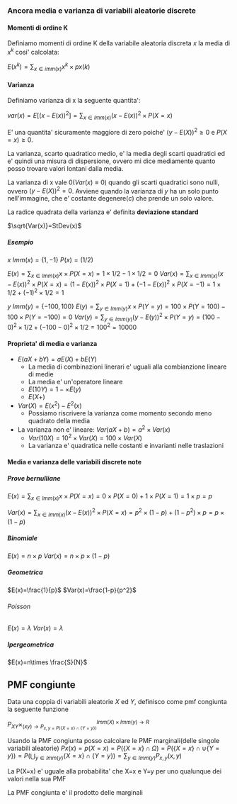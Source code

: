 ### Ancora media e varianza di variabili aleatorie discrete
#### Momenti di ordine K
Definiamo momenti di ordine K della variabile aleatoria discreta $x$ la media di $x^k$ cosi' calcolata:

$E(x^k)=\displaystyle \sum_{x \in imm(x)} x^k\times px(k)$
#### Varianza
Definiamo varianza di x la seguente quantita':

$var(x)=E[(x-E(x))^2]=\displaystyle \sum_{x \in Imm(x)}(x-E(x))^2 \times P(X=x)$

E' una quantita' sicuramente maggiore di zero poiche' $(y-E(X))^2\ge0$ e $P(X=x)\ge0$.

La varianza, scarto quadratico medio, e' la media degli scarti quadratici ed e' quindi una misura di dispersione, ovvero mi dice mediamente quanto posso trovare valori lontani dalla media.

La varianza di x vale 0($Var(x)\equiv 0$) quando gli scarti quadratici sono nulli, ovvero $(y-E(X))^2=0$. Avviene quando la varianza di $y$ ha un solo punto nell'immagine, che e' costante degenere($c$) che prende un solo valore.

La radice quadrata della varianza e' definita **deviazione standard**

$\sqrt{Var(x)}=StDev(x)$

##### Esempio
$x$
$Imm(x)=\{1,-1\}$
$P(x)=(1/2)$

$E(x)=\displaystyle \sum_{x \in Imm(x)}x \times P(X=x)=1 \times 1/2-1 \times1/2=0$
$Var(x)=\displaystyle \sum_{x \in Imm(x)}(x-E(x))^2 \times P(X=x)=(1-E(x))^2\times P(X=1)+(-1-E(x))^2\times P(X=-1)=1\times 1/2 +(-1)^2\times 1/2=1$

$y$
$Imm(y)=\{-100,100\}$
$E(y)=\displaystyle \sum_{y \in Imm(y)}x \times P(Y=y)=100\times P(Y=100)-100\times P(Y=-100)=0$
$Var(y)=\displaystyle \sum_{y \in Imm(y)}(y-E(y))^2 \times P(Y=y)= (100-0)^2\times 1/2+ (-100-0)^2\times 1/2=100^2=10000$

#### Proprieta' di media e varianza
- $E(aX+bY)=aE(X)+bE(Y)$
	- La media di combinazioni linerari e' uguali alla combianzione lineare di medie
	- La media e' un'operatore lineare
	- $E(10Y)=1-\times E(y)$
	- $E(X+)$
- $Var(X)=E(x^2)-E^2(x)$
	- Possiamo riscrivere la varianza come momento secondo meno quadrato della media
- La varianza non e' lineare: $Var(aX+b)=a^2\times Var(x)$
	- $Var(10X)=10^2\times Var(X)=100\times Var(X)$
	- La varianza e' quadratica nelle costanti e invarianti nelle traslazioni

#### Media e varianza delle variabili discrete note
##### Prove bernulliane
$E(x)=\displaystyle \sum_{x\in Imm(x)}x\times P(X=x)=0\times P(X=0)+1\times P(X=1)=1\times p=p$

$Var(x)=\displaystyle \sum_{x \in Imm(x)}(x-E(x))^2 \times P(X=x)=p^2\times(1-p)+(1-p^2)\times p=p\times (1-p)$

##### Binomiale
$E(x)=n\times p$
$Var(x)=n\times p\times(1-p)$
##### Geometrica
$E(x)=\frac{1}{p}$
$Var(x)=\frac{1-p}{p^2}$
###### Poisson
$E(x)=\lambda$
$Var(x)=\lambda$

##### Ipergeometrica
$E(x)=n\times \frac{S}{N}$

## PMF congiunte

Data una coppia di variabili aleatorie $X$ ed $Y$, definisco come pmf congiunta la seguente funzione 

$P_{XY}\times^{Imm(X)\times Imm(y)\to R}_{(xy)\to P_{x,y=P(\{X=x\}\cap\{Y=y\})}}$

Usando la PMF congiunta posso calcolare le PMF marginali(delle singole variabili aleatorie)
$Px(x)=p(X=x)=P(\{X=x\}\cap\Omega)=P(\{X=x\}\cap\cup\{Y=y\})=P(\displaystyle \bigcup_{y\in Imm(y)}\{X=x\}\cap\{Y=y\})=\displaystyle \sum_{y\in Imm(y)}P_{x,y}(x,y)$

La P(X=x) e' uguale alla probabilita' che X=x e Y=y per uno qualunque dei valori nella sua PMF

La PMF congiunta e' il prodotto delle marginali